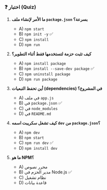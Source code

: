 ### ❓ اختبار (Quiz)

1.  **ما الأمر لإنشاء ملف `package.json` بسرعة؟**
    * A) `npm start`
    * B) `npm init -y` ✅
    * C) `npm install`
    * D) `npm run`

2.  **كيف تثبت حزمة لتستخدمها فقط أثناء التطوير؟**
    * A) `npm install package`
    * B) `npm install --save-dev package` ✅
    * C) `npm uninstall package`
    * D) `npm run package`

3.  **أين تحفظ التبعيات (dependencies) في المشروع؟**
    * A) في ملف `app.js`
    * B) في `package.json` ✅
    * C) في `node_modules`
    * D) في `README.md`

4.  **كيف تشغل سكريبت اسمه `dev` من `package.json`؟**
    * A) `npm dev`
    * B) `npm start`
    * C) `npm run dev` ✅
    * D) `npm install dev`

5.  **ما هو NPM؟**
    * A) محرر نصوص
    * B) مدير الحزم في Node.js ✅
    * C) نظام تشغيل
    * D) قاعدة بيانات